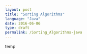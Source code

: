 ```yaml
---
layout: post
title: "Sorting Algorithms"
language: "Java"
date: 2016-06-06
type: draft
permalink: /Sorting_Algorithms-java
---
```


temp